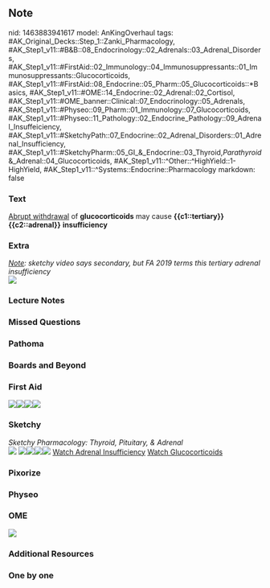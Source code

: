 ## Note
nid: 1463883941617
model: AnKingOverhaul
tags: #AK_Original_Decks::Step_1::Zanki_Pharmacology, #AK_Step1_v11::#B&B::08_Endocrinology::02_Adrenals::03_Adrenal_Disorders, #AK_Step1_v11::#FirstAid::02_Immunology::04_Immunosuppressants::01_Immunosuppressants::Glucocorticoids, #AK_Step1_v11::#FirstAid::08_Endocrine::05_Pharm::05_Glucocorticoids::*Basics, #AK_Step1_v11::#OME::14_Endocrine::02_Adrenal::02_Cortisol, #AK_Step1_v11::#OME_banner::Clinical::07_Endocrinology::05_Adrenals, #AK_Step1_v11::#Physeo::09_Pharm::01_Immunology::07_Glucocorticoids, #AK_Step1_v11::#Physeo::11_Pathology::02_Endocrine_Pathology::09_Adrenal_Insuffeiciency, #AK_Step1_v11::#SketchyPath::07_Endocrine::02_Adrenal_Disorders::01_Adrenal_Insufficiency, #AK_Step1_v11::#SketchyPharm::05_GI_&_Endocrine::03_Thyroid,_Parathyroid_&_Adrenal::04_Glucocorticoids, #AK_Step1_v11::^Other::^HighYield::1-HighYield, #AK_Step1_v11::^Systems::Endocrine::Pharmacology
markdown: false

### Text
<div>
  <u>Abrupt withdrawal</u> of <b>glucocorticoids</b> may cause
  <b>{{c1::tertiary}} {{c2::adrenal}}</b> <b>insufficiency</b>
</div>

### Extra
<div>
  <i><u>Note</u>: sketchy video says secondary, but FA 2019 terms
  this tertiary adrenal insufficiency</i>
</div><img src="paste-464341799272920.jpg">

### Lecture Notes


### Missed Questions


### Pathoma


### Boards and Beyond


### First Aid
<img src="paste-716709782618115.jpg"><img src=
"paste-115135188303875.jpg"><img src=
"paste-750068793606145.jpg"><img src="paste-741667837575171.jpg">

### Sketchy
<div>
  <i>Sketchy Pharmacology: Thyroid, Pituitary, & Adrenal</i>
</div><img src="paste-754733128089601.jpg"> <img src=
"paste-0e2566f9f4538341b21d1707cb370134e7186a34.png"><img src=
"text%20(92)_1566160514431.JPG"><img src=
"tertiary%20adrenal%20insuff%20-%20steroids_1566160514431.jpg"><img src="zOverall-c5c8a44e62d046546331452560076dfc2bf86642_1566160514431.jpg">
<a href=
"https://dashboard.sketchy.com/study/medical/courses/medical-pathophysiology/units/medical-pathophysiology-endocrine/videos/medical-pathophysiology-endocrine-adrenal-disorders-adrenal-insufficiency?utm_source=anki&utm_medium=partnership&utm_campaign=february_update&utm_content=medical">
Watch Adrenal Insufficiency</a> <a href=
"https://dashboard.sketchy.com/study/medical/courses/medical-pharmacology/units/medical-pharmacology-gi-endocrine/videos/medical-pharmacology-gi-and-endocrine-thyroid-parathyroid-and-adrenal-glucocorticoids?utm_source=anki&utm_medium=partnership&utm_campaign=february_update&utm_content=medical">
Watch Glucocorticoids</a>

### Pixorize


### Physeo


### OME
<div class="ome-widget">
  <a href=
  "https://onlinemeded.org/spa/endocrinology/adrenals/acquire?ref=anki">
  <img src="_OME_AnkiFlashcards_Lesson_6.png"></a>
</div>

### Additional Resources


### One by one

